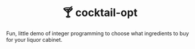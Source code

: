 <h1 align="center">
    🍸 cocktail-opt
</h1>

Fun, little demo of integer programming to choose what ingredients to buy for
your liquor cabinet.
